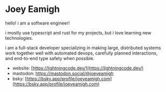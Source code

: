 # Joey Eamigh

hello! i am a software engineer!

i mostly use typescript and rust for my projects, but i love learning new technologies.

i am a full-stack developer specializing in making large, distributed systems work together well with automated devops, carefully planned interactions, and end-to-end type safety when possible.

- website: [https://lightningcode.dev/](https://lightningcode.dev/)
- mastodon: <a rel="me" href="https://mastodon.social/@joeyeamigh">https://mastodon.social/@joeyeamigh</a>
- bsky: [https://bsky.app/profile/joeyeamigh.com](https://bsky.app/profile/joeyeamigh.com)
